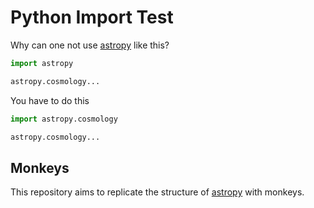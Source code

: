 # Python Import Test

Why can one not use [astropy] like this?

```python
import astropy

astropy.cosmology...
```

You have to do this

```python
import astropy.cosmology

astropy.cosmology...
```

## Monkeys

This repository aims to replicate the structure of [astropy] with monkeys.

[astropy]: https://github.com/astropy/astropy

